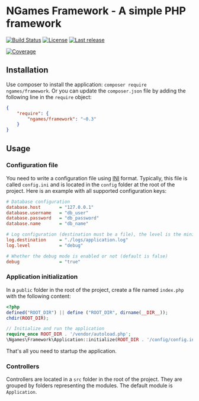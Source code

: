 # NGames Framework - A simple PHP framework
[![Build Status](https://img.shields.io/github/workflow/status/ngamesfr/ngames-framework/Build%20and%20test)](https://github.com/ngamesfr/ngames-framework/actions?query=workflow%3A%22Build+and+test%22)
[![License](https://img.shields.io/github/license/ngamesfr/ngames-framework)](https://packagist.org/packages/ngames/framework)
[![Last release](https://img.shields.io/github/v/release/ngamesfr/ngames-framework)](https://packagist.org/packages/ngames/framework)

[![Coverage](https://sonarcloud.io/api/project_badges/measure?project=ngamesfr_ngames-framework&metric=coverage)](https://sonarcloud.io/dashboard?id=ngamesfr_ngames-framework)

## Installation
Use composer to install the application: `composer require ngames/framework`. Or you can update the `composer.json` file by adding the following line in the `require` object:

```json
{
    "require": {
        "ngames/framework": "~0.3"
    }
}
```

## Usage
### Configuration file
You need to write a configuration file using [INI](https://en.wikipedia.org/wiki/INI_file) format. Typically, this file is called `config.ini` and is located in the `config` folder at the root of the project. Here is an example with all supported configuration keys:

```ini
# Database configuration
database.host       = "127.0.0.1"
database.username   = "db_user"
database.password   = "db_password"
database.name       = "db_name"

# Log configuration (destination must be a file), the level is the minimum level for logging messages
log.destination     = "./logs/application.log"
log.level           = "debug"

# Whether the debug mode is enabled or not (default is false)
debug               = "true"
```

### Application initialization
In a `public` folder in the root of the project, create a file named `index.php` with the following content:

```php
<?php
defined("ROOT_DIR") || define ("ROOT_DIR", dirname(__DIR__));
chdir(ROOT_DIR);

// Initialize and run the application
require_once ROOT_DIR . '/vendor/autoload.php';
\Ngames\Framework\Application::initialize(ROOT_DIR . '/config/config.ini')->run();
```

That's all you need to startup the application.

### Controllers
Controllers are located in a `src` folder in the root of the project. They are grouped by folders representing the modules. The default module is `Application`.